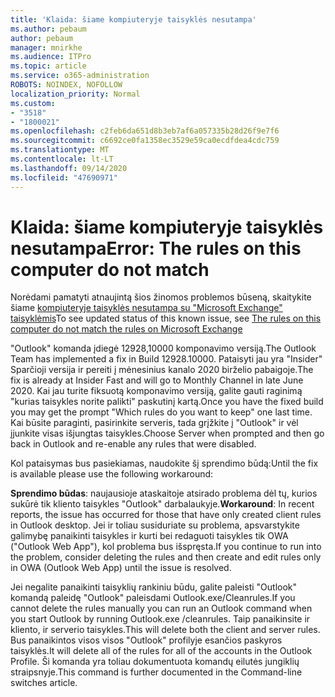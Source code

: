 ```yaml
---
title: 'Klaida: šiame kompiuteryje taisyklės nesutampa'
ms.author: pebaum
author: pebaum
manager: mnirkhe
ms.audience: ITPro
ms.topic: article
ms.service: o365-administration
ROBOTS: NOINDEX, NOFOLLOW
localization_priority: Normal
ms.custom:
- "3518"
- "1800021"
ms.openlocfilehash: c2feb6da651d8b3eb7af6a057335b28d26f9e7f6
ms.sourcegitcommit: c6692ce0fa1358ec3529e59ca0ecdfdea4cdc759
ms.translationtype: MT
ms.contentlocale: lt-LT
ms.lasthandoff: 09/14/2020
ms.locfileid: "47690971"
---
```

# <a name="error-the-rules-on-this-computer-do-not-match"></a><span data-ttu-id="c61ee-102">Klaida: šiame kompiuteryje taisyklės nesutampa</span><span class="sxs-lookup"><span data-stu-id="c61ee-102">Error: The rules on this computer do not match</span></span>

<span data-ttu-id="c61ee-103">Norėdami pamatyti atnaujintą šios žinomos problemos būseną, skaitykite šiame [kompiuteryje taisyklės nesutampa su "Microsoft Exchange" taisyklėmis](https://support.office.com/article/d032e037-b224-429e-b325-633afde9b5f0)</span><span class="sxs-lookup"><span data-stu-id="c61ee-103">To see updated status of this known issue, see [The rules on this computer do not match the rules on Microsoft Exchange](https://support.office.com/article/d032e037-b224-429e-b325-633afde9b5f0)</span></span>

<span data-ttu-id="c61ee-104">"Outlook" komanda įdiegė 12928,10000 komponavimo versiją.</span><span class="sxs-lookup"><span data-stu-id="c61ee-104">The Outlook Team has implemented a fix in Build 12928.10000.</span></span> <span data-ttu-id="c61ee-105">Pataisyti jau yra "Insider" Sparčioji versija ir pereiti į mėnesinius kanalo 2020 birželio pabaigoje.</span><span class="sxs-lookup"><span data-stu-id="c61ee-105">The fix is already at Insider Fast and will go to Monthly Channel in late June 2020.</span></span> <span data-ttu-id="c61ee-106">Kai jau turite fiksuotą komponavimo versiją, galite gauti raginimą "kurias taisykles norite palikti" paskutinį kartą.</span><span class="sxs-lookup"><span data-stu-id="c61ee-106">Once you have the fixed build you may get the prompt "Which rules do you want to keep" one last time.</span></span> <span data-ttu-id="c61ee-107">Kai būsite paraginti, pasirinkite serveris, tada grįžkite į "Outlook" ir vėl įjunkite visas išjungtas taisykles.</span><span class="sxs-lookup"><span data-stu-id="c61ee-107">Choose Server when prompted and then go back in Outlook and re-enable any rules that were disabled.</span></span>

<span data-ttu-id="c61ee-108">Kol pataisymas bus pasiekiamas, naudokite šį sprendimo būdą:</span><span class="sxs-lookup"><span data-stu-id="c61ee-108">Until the fix is available please use the following workaround:</span></span>

<span data-ttu-id="c61ee-109">**Sprendimo būdas**: naujausioje ataskaitoje atsirado problema dėl tų, kurios sukūrė tik kliento taisykles "Outlook" darbalaukyje.</span><span class="sxs-lookup"><span data-stu-id="c61ee-109">**Workaround**: In recent reports, the issue has occurred for those that have only created client rules in Outlook desktop.</span></span> <span data-ttu-id="c61ee-110">Jei ir toliau susiduriate su problema, apsvarstykite galimybę panaikinti taisykles ir kurti bei redaguoti taisykles tik OWA ("Outlook Web App"), kol problema bus išspręsta.</span><span class="sxs-lookup"><span data-stu-id="c61ee-110">If you continue to run into the problem, consider deleting the rules and then create and edit rules only in OWA (Outlook Web App) until the issue is resolved.</span></span>

<span data-ttu-id="c61ee-111">Jei negalite panaikinti taisyklių rankiniu būdu, galite paleisti "Outlook" komandą paleidę "Outlook" paleisdami Outlook.exe/Cleanrules.</span><span class="sxs-lookup"><span data-stu-id="c61ee-111">If you cannot delete the rules manually you can run an Outlook command when you start Outlook by running Outlook.exe /cleanrules.</span></span> <span data-ttu-id="c61ee-112">Taip panaikinsite ir kliento, ir serverio taisykles.</span><span class="sxs-lookup"><span data-stu-id="c61ee-112">This will delete both the client and server rules.</span></span> <span data-ttu-id="c61ee-113">Bus panaikintos visos visos "Outlook" profilyje esančios paskyros taisyklės.</span><span class="sxs-lookup"><span data-stu-id="c61ee-113">It will delete all of the rules for all of the accounts in the Outlook Profile.</span></span> <span data-ttu-id="c61ee-114">Ši komanda yra toliau dokumentuota komandų eilutės jungiklių straipsnyje.</span><span class="sxs-lookup"><span data-stu-id="c61ee-114">This command is further documented in the Command-line switches article.</span></span>

